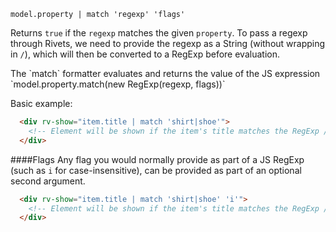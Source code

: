 `model.property | match 'regexp' 'flags'`

Returns `true` if the `regexp` matches the given `property`. To pass a regexp through Rivets, we need to provide the regexp as a String (without wrapping in `/`), which will then be converted to a RegExp before evaluation. 

<div class="callout callout-success">
  <p style="margin-bottom: 0;">
    The `match` formatter evaluates and returns the value of the JS expression `model.property.match(new RegExp(regexp, flags))`
  </p>
</div>

Basic example:

```html
  <div rv-show="item.title | match 'shirt|shoe'">
    <!-- Element will be shown if the item's title matches the RegExp /shirt|shoe/ -->
  </div>
```

####Flags
Any flag you would normally provide as part of a JS RegExp (such as `i` for case-insensitive), can be provided as part of an optional second argument.

```html
  <div rv-show="item.title | match 'shirt|shoe' 'i'">
    <!-- Element will be shown if the item's title matches the RegExp /shirt|shoe/i -->
  </div>
```